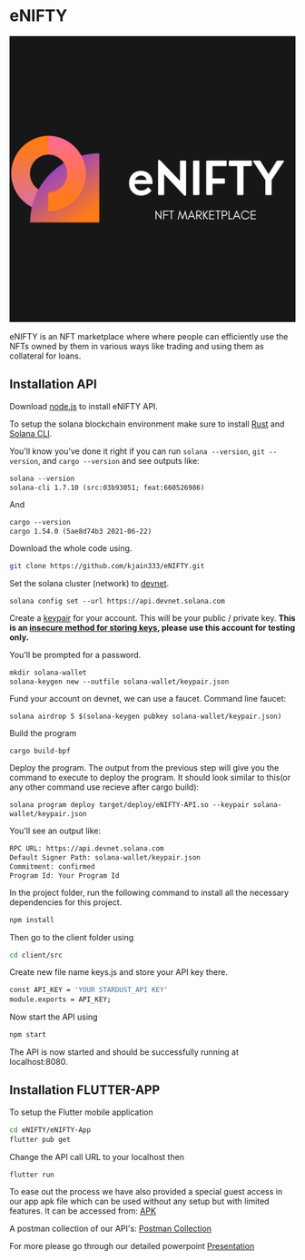 # eNIFTY
![Alt text](PNG/1.png?raw=true"")

eNIFTY is an NFT marketplace where where people can efficiently use the NFTs owned by them in various ways like trading and using them as collateral for loans.

## Installation API

Download [node.js](https://nodejs.org/en/download/) to install eNIFTY API.

To setup the solana blockchain environment make sure to install [Rust](https://www.rust-lang.org/tools/install) and [Solana CLI](https://docs.solana.com/cli/install-solana-cli-tools#use-solanas-install-tool).

You'll know you've done it right if you can run `solana --version`, `git --version`, and `cargo --version` and see outputs like:
```
solana --version
solana-cli 1.7.10 (src:03b93051; feat:660526986)
```
And
```
cargo --version
cargo 1.54.0 (5ae8d74b3 2021-06-22)
```

Download the whole code using.
```bash
git clone https://github.com/kjain333/eNIFTY.git
```

Set the solana cluster (network) to [devnet](https://docs.solana.com/clusters#devnet).
```
solana config set --url https://api.devnet.solana.com
```

Create a [keypair](https://docs.solana.com/terminology#keypair) for your account. This will be your public / private key. **This is an [insecure method for storing keys](https://docs.solana.com/wallet-guide/cli#file-system-wallet-security), please use this account for testing only.**

You'll be prompted for a password.
```
mkdir solana-wallet
solana-keygen new --outfile solana-wallet/keypair.json
```

Fund your account on devnet, we can use a faucet.
Command line faucet:
```
solana airdrop 5 $(solana-keygen pubkey solana-wallet/keypair.json)
```

Build the program
```
cargo build-bpf
```

Deploy the program. The output from the previous step will give you the command to execute to deploy the program. It should look similar to this(or any other command use recieve after cargo build):
```
solana program deploy target/deploy/eNIFTY-API.so --keypair solana-wallet/keypair.json
```

You'll see an output like:
```
RPC URL: https://api.devnet.solana.com
Default Signer Path: solana-wallet/keypair.json
Commitment: confirmed
Program Id: Your Program Id
```

In the project folder, run the following command to install all the necessary dependencies for this project.
```bash
npm install
```

Then go to the client folder using
```bash
cd client/src
```

Create new file name keys.js and store your API key there.
```bash
const API_KEY = 'YOUR STARDUST_API KEY'
module.exports = API_KEY;
```

Now start the API using
```bash
npm start
```

The API is now started and should be successfully running at localhost:8080.

## Installation FLUTTER-APP

To setup the Flutter mobile application
```bash
cd eNIFTY/eNIFTY-App
flutter pub get
```

Change the API call URL to your localhost then
```bash
flutter run
```
To ease out the process we have also provided a special guest access in our app apk file which can be used without any setup but with limited features. It can be accessed from:
[APK](https://github.com/kjain333/eNIFTY/blob/main/SUBMISSION/app-release.apk)

A postman collection of our API's:
[Postman Collection](https://github.com/kjain333/eNIFTY/blob/main/SUBMISSION/eNIFTY%20API%20Endpoints.postman_collection.json)

For more please go through our detailed powerpoint [Presentation](https://github.com/kjain333/eNIFTY/blob/main/SUBMISSION/Solana%20Ignition(eNIFTY-Team%20X%20%C3%86%20A-12).pptx)

